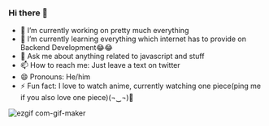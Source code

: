 ### Hi there 👋


- 🔭 I’m currently working on pretty much everything 
- 🌱 I’m currently learning everything which internet has to provide on Backend Development😂😂
- 💬 Ask me about anything related to javascript and stuff
- 📫 How to reach me: Just leave a text on twitter  
- 😄 Pronouns: He/him
- ⚡ Fun fact: I love to watch anime, currently watching one piece(ping me if you also love one piece)(¬‿¬)👀






![ezgif com-gif-maker](https://user-images.githubusercontent.com/53397527/181344640-8f91f7e0-d87c-4185-89e8-35c44f1b5d0d.gif)
